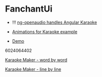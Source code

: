 # FanchantUi

- !!! [ng-openaudio handles Angular Karaoke](https://www.npmjs.com/package/ng-openaudio)

- [Animations for Karaoke example](https://medium.com/angularwave/rxjs-challenge-09-karaoke-subtitles-39cc5c133746)
- [Demo](https://jamigo.app/custom/LZdhtPriojIoY0X38M3w)

6024064402

[Karaoke Maker - word by word](https://stage.elsdoerfer.com/elrcmaker/#)

[Karaoke Maker - line by line](https://lrc-maker.github.io/#/synchronizer/)
